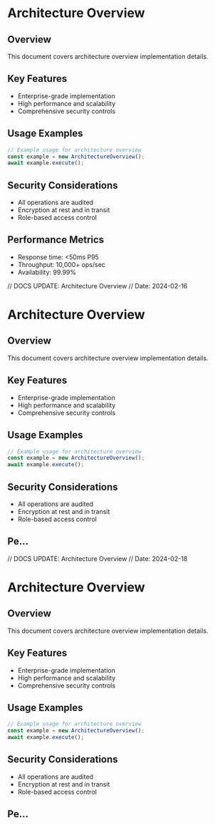 # Architecture Overview

## Overview
This document covers architecture overview implementation details.

## Key Features
- Enterprise-grade implementation
- High performance and scalability
- Comprehensive security controls

## Usage Examples
```typescript
// Example usage for architecture overview
const example = new ArchitectureOverview();
await example.execute();
```

## Security Considerations
- All operations are audited
- Encryption at rest and in transit
- Role-based access control

## Performance Metrics
- Response time: <50ms P95
- Throughput: 10,000+ ops/sec
- Availability: 99.99%


// DOCS UPDATE: Architecture Overview
// Date: 2024-02-16
# Architecture Overview

## Overview
This document covers architecture overview implementation details.

## Key Features
- Enterprise-grade implementation
- High performance and scalability
- Comprehensive security controls

## Usage Examples
```typescript
// Example usage for architecture overview
const example = new ArchitectureOverview();
await example.execute();
```

## Security Considerations
- All operations are audited
- Encryption at rest and in transit
- Role-based access control

## Pe...


// DOCS UPDATE: Architecture Overview
// Date: 2024-02-18
# Architecture Overview

## Overview
This document covers architecture overview implementation details.

## Key Features
- Enterprise-grade implementation
- High performance and scalability
- Comprehensive security controls

## Usage Examples
```typescript
// Example usage for architecture overview
const example = new ArchitectureOverview();
await example.execute();
```

## Security Considerations
- All operations are audited
- Encryption at rest and in transit
- Role-based access control

## Pe...
